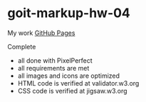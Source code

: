 # goit-markup-hw-04

My work [GitHub Pages](https://dezister.github.io/goit-markup-hw-03/)

Complete
- all done with PixelPerfect
- all requirements are met
- all images and icons are optimized
- HTML code is verified at  validator.w3.org
- CSS code is verified at  jigsaw.w3.org
